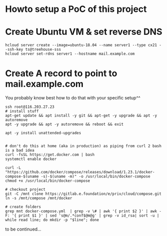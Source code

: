 # Howto setup a PoC of this project

# Create Ubuntu VM & set reverse DNS
```shell
hcloud server create --image=ubuntu-18.04 --name server1 --type cx21 --ssh-key ts@treehouse-sss
hcloud server set-rdns server1 --hostname mail.example.com
```

# Create A record to point to mail.example.com
You probably know best how to do that with your specific setup^^

```shell
ssh root@116.203.27.23
# install stuff
apt-get update && apt install -y git && apt-get -y upgrade && apt -y autoremove
apt -y upgrade && apt -y autoremove && reboot && exit

apt -y install unattended-upgrades


# don't do this at home (aka in production) as piping from curl 2 bash is a bad idea
curl -fsSL https://get.docker.com | bash
systemctl enable docker

curl -L "https://github.com/docker/compose/releases/download/1.23.1/docker-compose-$(uname -s)-$(uname -m)" -o /usr/local/bin/docker-compose
chmod +x /usr/local/bin/docker-compose

# checkout project
git -C /mnt clone https://gitlab.e.foundation/e/priv/cloud/compose.git
ln -s /mnt/compose /mnt/docker

# create folders
grep mnt docker-compose.yml  | grep -v \# | awk '{ print $2 }' | awk -F: '{ print $1 }' | sed 's@m/.*conf$@m@g' | grep -v id_rsa| sort -u | while read line; do mkdir -p "$line"; done
```
to be continued...